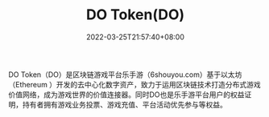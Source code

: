 ﻿---
weight: 
title: "DO Token(DO)"
description: "DO Token（DO）是区块链游戏平台乐手游（6shouyou.com）基于以太坊（Ethereum ）开发的去中心化数字资产，致力于运用区块链技术打造分布式游戏价值网络，成为游戏世界的价值连接器"
date: 2022-03-25T21:57:40+08:00
lastmod: 2022-03-25T16:45:40+08:00
draft: false
authors: ["Metabd"]
featuredImage: "do-tokendo.webp"
link: ""
tags: ["数字代币","DO Token(DO)"]
categories: ["navigation"]
navigation: ["数字代币"]
lightgallery: true
toc: true
pinned: false
recommend: false
recommend1: false
---
DO Token（DO）是区块链游戏平台乐手游（6shouyou.com）基于以太坊（Ethereum ）开发的去中心化数字资产，致力于运用区块链技术打造分布式游戏价值网络，成为游戏世界的价值连接器。同时DO也是乐手游平台用户的权益证明，持有者拥有游戏业务投票、游戏充值、平台活动优先参与等权益。
